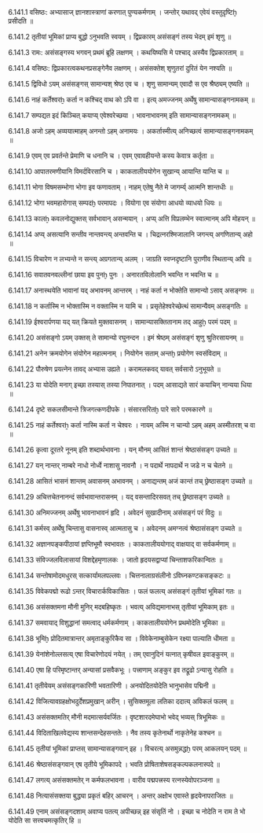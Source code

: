 6.141.1
वसिष्ठः:
अभ्यासाज् ज्ञानशास्त्राणां करणात् पुण्यकर्मणाम् ।
जन्तोर् यथावद् एवेयं वस्तुदृष्टिḫ प्रसीदति ॥


6.141.2
तृतीयां भूमिकां प्राप्य बुद्धो ऽनुभवति स्वयम् ।
द्विप्रकारम् असंसङ्गं तस्य भेदम् इमं शृणु ॥


6.141.3
रामः:
असंसङ्गस्य भगवन् प्रथमं ब्रूहि लक्षणम् ।
कथयिष्यसि मे पश्चाद् अस्यैव द्विप्रकारताम् ॥


6.141.4
वसिष्ठः:
द्विप्रकारत्वकथनप्रसङ्गेनैव लक्षणम् ।
असंसक्तेश् शृणुतरां दुरितं येन नश्यति ॥


6.141.5
द्विविधो ऽयम् असंसङ्गस् सामान्यश् श्रेष्ठ एव च ।
शृणु सामान्यम् एवादौ स एव श्रैष्ठ्यम् एष्यति ॥


6.141.6
नाहं कर्तेश्वरẖ कर्ता न कश्चिद् वाथ को ऽपि वा ।
इत्य् अमज्जनम् अर्थेषु सामान्यासङ्गनामकम् ॥


6.141.7
सम्पद्यत इदं किञ्चित् कयाप्य् एवेश्वरेच्छया ।
भावनाभावनम् इति सामान्यासङ्गनामकम् ॥


6.141.8
अजो ऽहम् अव्ययात्माहम् अनन्तो ऽहम् अनामयः ।
अकर्तास्मीत्य् अनिच्छत्वं सामान्यासङ्गनामकम् ॥


6.141.9
एवम् एव प्रवर्तन्ते प्रेमाणि च धनानि च ।
एवम् एवावहीयन्ते कस्य केवात्र कर्तृता ॥


6.141.10
आपातरमणीयानि विमर्दविरसानि च ।
काकतालीययोगेन सुखान्य् आयान्ति यान्ति च ॥


6.141.11
भोगा विषमसम्भोगा भोगा इव फणावताम् ।
नाहम् एतेषु नैते मे जागर्म्य् आत्मनि शान्तधीः ॥


6.141.12
भोगा भवमहारोगास् सम्पदḫ परमापदः ।
वियोगा एव संयोगा आधयो व्याधयो धियः ॥


6.141.13
कालẖ कवलनोद्युक्तस् सर्वभावान् असन्मयान् ।
अप्य् अत्ति विप्रलम्भेन स्वात्मानम् अपि मोहयन् ॥


6.141.14
अप्य् असत्यानि सन्तीव नान्तवन्त्य् अन्तवन्ति च ।
चिद्रत्नरश्मिजालानि जगन्त्य् अगणितान्य् अहो ॥


6.141.15
विचारेण न लभ्यन्ते न सन्त्य् अग्रगतान्य् अलम् ।
जाग्रति स्वप्नदृष्टानि पुराणीव स्थितान्य् अपि ॥


6.141.16
सवातवनवल्लीनां छाया इव पुनḫ पुनः ।
अनारतविलोलानि भवन्ति न भवन्ति च ॥


6.141.17
अनास्थयेति भावानां यद् अभावनम् आन्तरम् ।
नाहं कर्ता न भोक्तेति सामान्यो ऽसाव् असङ्गमः ॥


6.141.18
न कर्तास्मि न भोक्तास्मि न वक्तास्मि न यामि च ।
प्रसृतेहेश्वरेच्छेत्थं सामान्यैवम् असङ्गतिः ॥


6.141.19
ईश्वरार्पणया यद् यत् क्रियते मुक्तवासनम् ।
सामान्यासक्तितानाम तद् आहुḫ परमं पदम् ॥


6.141.20
असंसङ्गो ऽयम् उक्तस् ते सामान्यो रघुनन्दन ।
इमं श्रेष्ठम् असंसङ्गं शृणु श्रुतिरसायनम् ॥


6.141.21
अनेन क्रमयोगेन संयोगेन महात्मनाम् ।
नियोगेन सताम् अन्तḫ प्रयोगेण स्वसंविदाम् ॥


6.141.22
पौरुषेण प्रयत्नेन तावद् अभ्यास उह्यते ।
करामलकवद् यावत् सर्वसारो ऽनुभूयते ॥


6.141.23
या योदेति मनाग् इच्छा तस्यास् तस्या निपातनात् ।
पदम् आसाद्यते सारं कयाचिन् नान्यया धिया ॥


6.141.24
दृष्टे सकलसीमान्ते त्रिजगत्कणदीपके ।
संसारसरितḫ पारे सारे परमकारणे ॥


6.141.25
नाहं कर्तेश्वरẖ कर्ता नास्मि कर्ता न चेश्वरः ।
नायम् अस्मि न चान्यो ऽहम् अहम् अस्मीतरश् च वा ॥


6.141.26
कृत्वा दूरतरे नूनम् इति शब्दार्थभावनाः ।
यन् मौनम् आसितं शान्तं श्रेष्ठासंसङ्ग उच्यते ॥


6.141.27
यन् नान्तर् नाम्बरे नाधो नोर्ध्वे नाशासु नावनौ ।
न पदार्थे नापदार्थे न जडे न च चेतने ॥


6.141.28
आसितं भासनं शान्तम् अवासनम् अभावनम् ।
अनाद्यन्तम् अजं कान्तं तच् छ्रेष्ठासङ्ग उच्यते ॥


6.141.29
अचित्तचेतनानन्दं सर्वभावान्तरासनम् ।
यद् वसन्तादिरसवत् तच् छ्रेष्ठासङ्ग उच्यते ॥


6.141.30
अनिमज्जनम् अर्थेषु भावनाभावनं हृदि ।
अवेदनं सुखादीनाम् असंसङ्गं परं विदुः ॥


6.141.31
कर्मस्व् अर्थेषु चिन्तासु वासनास्व् आत्मतासु च ।
अवेदनम् अमग्नत्वं श्रेष्ठासंसङ्ग उच्यते ॥


6.141.32
अज्ञानपङ्कपीठायां ज्ञप्तिभूमौ स्वभावतः ।
काकतालीययोगाद् वाक्षयाद् वा सर्वकर्मणाम् ॥


6.141.33
संविज्जलविलासायां विशद्देहमृणालकः ।
जातो हृदयसद्वाप्यां चिन्ताशफरिकान्वितः ॥


6.141.34
सन्तोषामोदमधुरस् सत्कार्यामलपल्लवः ।
चित्तनालाग्रसंलीनो ऽविघ्नकण्टकसङ्कटः ॥


6.141.35
विवेकपद्मो रूढो ऽन्तर् विचारार्कविकासितः ।
फलं फलत्य् असंसङ्गं तृतीयां भूमिकां गतः ॥


6.141.36
असंसक्तमना मौनी मुनिर् मदबहिष्कृतः ।
भवत्य् अविद्यमानाभस् तृतीयां भूमिकाम् इतः ॥


6.141.37
समवायाद् विशुद्धानां समत्वाद् धर्मकर्मणाम् ।
काकतालीययोगेन प्रथमोदेति भूमिका ॥


6.141.38
भूमिḫ प्रोदितमात्रान्तर् अमृताङ्कुरिकैव सा ।
विवेकेनाम्बुसेकेन रक्ष्या पाल्याति धीमता ॥


6.141.39
येनांशेनोल्लसत्य् एषा विचारेणोदयं नयेत् ।
तम् एवानुदिनं यत्नात् कृषीवल इवाङ्कुरम् ॥


6.141.40
एषा हि परिमृष्टान्तर् अन्यासां प्रसवैकभूः ।
पत्त्राणाम् अङ्कुर इव तद्रूढो ऽन्यासु रोहति ॥


6.141.41
तृतीयेयम् असंसङ्गकारिणी भवतारिणी ।
अनयोदितयोदेति भानुभासेव पद्मिनी ॥


6.141.42
विजित्यावग्रहक्षोभदुर्देशप्रमुखान् अरीन् ।
सुसिक्तमूला लतिका ददात्य् अविकलं फलम् ॥


6.141.43
असंसक्तमतिर् मौनी मदमात्सर्यवर्जितः ।
वृष्टशारदमेघाभो भवेद् भव्यस् त्रिभूमिकः ॥


6.141.44
विदिताखिलवेद्यस्य शान्तसन्देहसन्ततेः ।
नैव तस्य कृतेनार्थो नाकृतेनेह कश्चन ॥


6.141.45
तृतीयां भूमिकां प्राप्तस् सामान्यासङ्गवान् इह ।
विचरत्य् असमुन्नद्धḫ परम् आकलयन् पदम् ॥


6.141.46
श्रेष्ठासंसङ्गवान् एष तृतीये भूमिकापदे ।
भवति प्रोषिताशेषसङ्कल्पकलनास्पदे ॥


6.141.47
लगत्य् असंसक्तमतेर् न कर्मफलभावना ।
वारीव पद्मपत्त्रस्य रत्नस्येवोपरञ्जना ॥


6.141.48
नित्यासंसक्तया बुद्ध्या प्रकृतं बहिर् आचरन् ।
अन्तर् अक्षोभ एवास्ते हृदयेनापराजितः ॥


6.141.49
एनाम् असंसङ्गदशाम् अवाप्य पतत्य् अपीच्छन्न् इह संसृतिं नो ।
इच्छा च नोदेति न राम ते भो योदेति सा सत्त्वचमत्कृतिर् हि ॥

